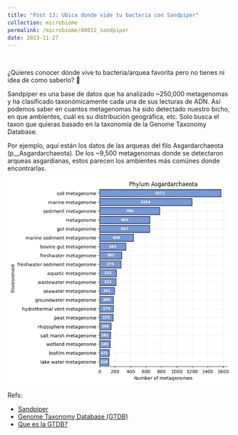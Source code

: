 ```yaml
---
title: "Post 13: Ubica donde vide tu bacteria con Sandpiper"
collection: microbiome
permalink: /microbiome/00012_sandpiper
date: 2023-11-27
---
```


&nbsp;

¿Quieres conocer dónde vive tu bacteria/arquea favorita pero no tienes ni idea de como saberlo? 🧐

Sandpiper es una base de datos que ha analizado ~250,000 metagenomas y ha clasificado taxonómicamente cada una de sus lecturas de ADN. Así podemos saber en cuantos metagenomas ha sido detectado nuestro bicho, en que ambientes, cuál es su distribución geográfica, etc. Solo busca el taxon que quieras basado en la taxonomía de la Genome Taxonomy Database.

Por ejemplo, aquí están los datos de las arqueas del filo Asgardarchaeota (p__Asgardarchaeota). De los ~9,500 metagenomas donde se detectaron arqueas asgardianas, estos parecen los ambientes más comúnes donde encontrarlas.

![euk](/images/microbiome/00012_sand.jpg)

Refs:
* [Sandpiper](https://sandpiper.qut.edu.au/)
* [Genome Taxonomy Database (GTDB)](https://gtdb.ecogenomic.org/tree)
* [Que es la GTDB?](https://youtu.be/TyLF03w8lRE?si=eDHiiMs3XKXH26qF&t=3156)



